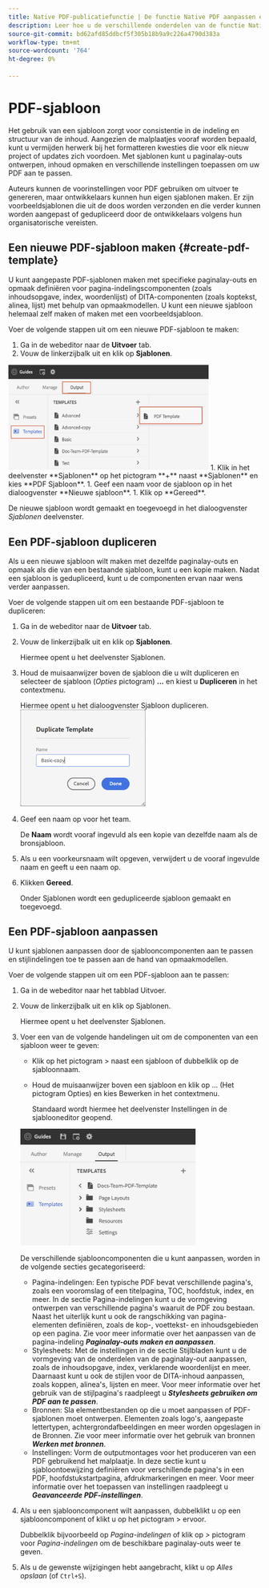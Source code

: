 ```yaml
---
title: Native PDF-publicatiefunctie | De functie Native PDF aanpassen en configureren
description: Leer hoe u de verschillende onderdelen van de functie Native PDF aanpast en configureert.
source-git-commit: bd62afd85ddbcf5f305b18b9a9c226a4790d383a
workflow-type: tm+mt
source-wordcount: '764'
ht-degree: 0%

---
```


# PDF-sjabloon

Het gebruik van een sjabloon zorgt voor consistentie in de indeling en structuur van de inhoud. Aangezien de malplaatjes vooraf worden bepaald, kunt u vermijden herwerk bij het formatteren kwesties die voor elk nieuw project of updates zich voordoen. Met sjablonen kunt u paginalay-outs ontwerpen, inhoud opmaken en verschillende instellingen toepassen om uw PDF aan te passen.

Auteurs kunnen de voorinstellingen voor PDF gebruiken om uitvoer te genereren, maar ontwikkelaars kunnen hun eigen sjablonen maken. Er zijn voorbeeldsjablonen die uit de doos worden verzonden en die verder kunnen worden aangepast of gedupliceerd door de ontwikkelaars volgens hun organisatorische vereisten.


## Een nieuwe PDF-sjabloon maken {#create-pdf-template}

U kunt aangepaste PDF-sjablonen maken met specifieke paginalay-outs en opmaak definiëren voor pagina-indelingscomponenten (zoals inhoudsopgave, index, woordenlijst) of DITA-componenten (zoals koptekst, alinea, lijst) met behulp van opmaakmodellen. U kunt een nieuwe sjabloon helemaal zelf maken of maken met een voorbeeldsjabloon.

Voer de volgende stappen uit om een nieuwe PDF-sjabloon te maken:
1. Ga in de webeditor naar de **Uitvoer** tab.
1. Vouw de linkerzijbalk uit en klik op **Sjablonen**.
<img src="assets/create-pdf-template.png" alt="PDF-sjabloon maken" width="400">
1. Klik in het deelvenster **Sjablonen** op het pictogram **+** naast **Sjablonen** en kies **PDF Sjabloon**.
1. Geef een naam voor de sjabloon op in het dialoogvenster **Nieuwe sjabloon**.
1. Klik op **Gereed**.

De nieuwe sjabloon wordt gemaakt en toegevoegd in het dialoogvenster *Sjablonen* deelvenster.

## Een PDF-sjabloon dupliceren

Als u een nieuwe sjabloon wilt maken met dezelfde paginalay-outs en opmaak als die van een bestaande sjabloon, kunt u een kopie maken. Nadat een sjabloon is gedupliceerd, kunt u de componenten ervan naar wens verder aanpassen.

Voer de volgende stappen uit om een bestaande PDF-sjabloon te dupliceren:
1. Ga in de webeditor naar de **Uitvoer** tab.
1. Vouw de linkerzijbalk uit en klik op **Sjablonen**.

   Hiermee opent u het deelvenster Sjablonen.
1. Houd de muisaanwijzer boven de sjabloon die u wilt dupliceren en selecteer de sjabloon (*Opties* pictogram) **...** en kiest u **Dupliceren** in het contextmenu.

   Hiermee opent u het dialoogvenster Sjabloon dupliceren.\
   <img src="assets/duplicate-template.png" alt="PDF-sjabloon dupliceren" width="250">
1. Geef een naam op voor het team.

   De **Naam** wordt vooraf ingevuld als een kopie van dezelfde naam als de bronsjabloon.

1. Als u een voorkeursnaam wilt opgeven, verwijdert u de vooraf ingevulde naam en geeft u een naam op.
1. Klikken **Gereed**.

   Onder Sjablonen wordt een gedupliceerde sjabloon gemaakt en toegevoegd.

## Een PDF-sjabloon aanpassen

U kunt sjablonen aanpassen door de sjablooncomponenten aan te passen en stijlindelingen toe te passen aan de hand van opmaakmodellen.

Voer de volgende stappen uit om een PDF-sjabloon aan te passen:
1. Ga in de webeditor naar het tabblad Uitvoer.
1. Vouw de linkerzijbalk uit en klik op Sjablonen.

   Hiermee opent u het deelvenster Sjablonen.
1. Voer een van de volgende handelingen uit om de componenten van een sjabloon weer te geven:

   * Klik op het pictogram > naast een sjabloon of dubbelklik op de sjabloonnaam.
   * Houd de muisaanwijzer boven een sjabloon en klik op ... (Het pictogram Opties) en kies Bewerken in het contextmenu.

      Standaard wordt hiermee het deelvenster Instellingen in de sjablooneditor geopend.
   <img src="assets/customize-pdf-template.png" alt="PDF-sjabloon aanpassen" width="350">

   De verschillende sjablooncomponenten die u kunt aanpassen, worden in de volgende secties gecategoriseerd:
   * Pagina-indelingen: Een typische PDF bevat verschillende pagina&#39;s, zoals een vooromslag of een titelpagina, TOC, hoofdstuk, index, en meer. In de sectie Pagina-indelingen kunt u de vormgeving ontwerpen van verschillende pagina&#39;s waaruit de PDF zou bestaan. Naast het uiterlijk kunt u ook de rangschikking van pagina-elementen definiëren, zoals de kop-, voettekst- en inhoudsgebieden op een pagina. Zie voor meer informatie over het aanpassen van de pagina-indeling ***Paginalay-outs maken en aanpassen***.
   * Stylesheets: Met de instellingen in de sectie Stijlbladen kunt u de vormgeving van de onderdelen van de paginalay-out aanpassen, zoals de inhoudsopgave, index, verklarende woordenlijst en meer. Daarnaast kunt u ook de stijlen voor de DITA-inhoud aanpassen, zoals koppen, alinea&#39;s, lijsten en meer. Voor meer informatie over het gebruik van de stijlpagina&#39;s raadpleegt u ***Stylesheets gebruiken om PDF aan te passen***.
   * Bronnen: Sla elementbestanden op die u moet aanpassen of PDF-sjablonen moet ontwerpen. Elementen zoals logo&#39;s, aangepaste lettertypen, achtergrondafbeeldingen en meer worden opgeslagen in de Bronnen. Zie voor meer informatie over het gebruik van bronnen ***Werken met bronnen***.
   * Instellingen: Vorm de outputmontages voor het produceren van een PDF gebruikend het malplaatje. In deze sectie kunt u sjabloontoewijzing definiëren voor verschillende pagina&#39;s in een PDF, hoofdstukstartpagina, afdrukmarkeringen en meer. Voor meer informatie over het toepassen van instellingen raadpleegt u ***Geavanceerde PDF-instellingen***.
1. Als u een sjablooncomponent wilt aanpassen, dubbelklikt u op een sjablooncomponent of klikt u op het pictogram > ervoor.

   Dubbelklik bijvoorbeeld op *Pagina-indelingen* of klik op *>* pictogram voor *Pagina-indelingen* om de beschikbare paginalay-outs weer te geven.
1. Als u de gewenste wijzigingen hebt aangebracht, klikt u op *Alles opslaan* (of `Ctrl+S`).


